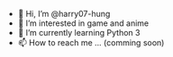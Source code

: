 - 👋 Hi, I’m @harry07-hung
- 👀 I’m interested in game and anime
- 🌱 I’m currently learning Python 3
- 📫 How to reach me ... (comming soon)

<!---
harry07-hung/harry07-hung is a ✨ special ✨ repository because its `README.md` (this file) appears on your GitHub profile.
You can click the Preview link to take a look at your changes.
--->
